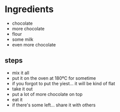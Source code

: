 # Ingredients

- chocolate
- more chocolate
- flour
- some milk
- even more chocolate

## steps

- mix it all
- put it on the oven at 180ºC for sometime
- if you forgot to put the yiest... it will be kind of flat
- take it out
- put a lot of more chocolate on top
- eat it 
- if there's some left... share it with others
